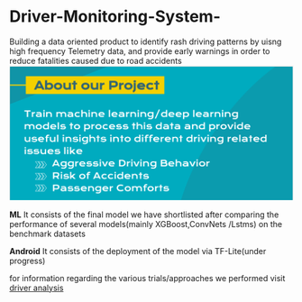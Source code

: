 # Driver-Monitoring-System-

Building a data oriented product to identify rash driving patterns by uisng high frequency Telemetry data, and provide early warnings in order to reduce fatalities caused due to road accidents
![alt text](https://github.com/tanay2001/Driver-Monitoring-System-/blob/master/approach.png)

**ML**
It consists of the final model we have shortlisted after comparing the performance of several models(mainly XGBoost,ConvNets /Lstms) on the benchmark datasets

**Android**
It consists of the deployment of the model via TF-Lite(under progress)



for information regarding the various trials/approaches we performed visit [driver analysis](https://github.com/Vishwajit-hegde/Driver-Performance-Analysis)
